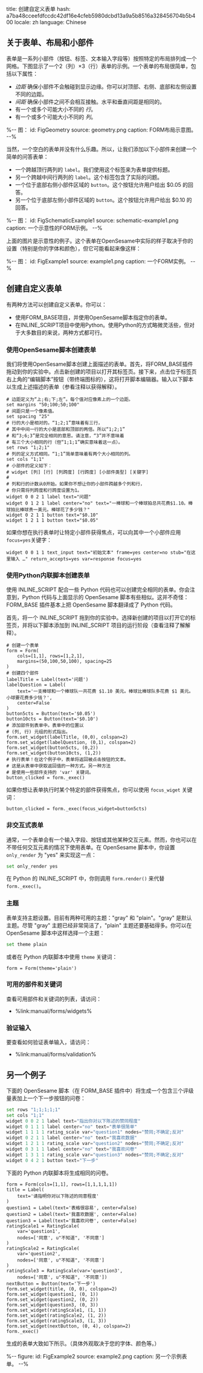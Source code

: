 title: 创建自定义表单
hash: a7ba48cceefdfccdc42df16e4cfeb5980dcbd13a9a5b8516a328456704b5b400
locale: zh
language: Chinese

## 关于表单、布局和小部件

表单是一系列小部件（按钮、标签、文本输入字段等）按照特定的布局排列成一个网格。下图显示了一个2（列）×3（行）表单的示例。一个表单的布局很简单，包括以下属性：

- *边距* 确保小部件不会触碰到显示边缘。你可以对顶部、右侧、底部和左侧设置不同的边距。
- *间距* 确保小部件之间不会相互接触。水平和垂直间距是相同的。
- 有一个或多个可能大小不同的 *行*。
- 有一个或多个可能大小不同的 *列*。

%--
图：
 id: FigGeometry
 source: geometry.png
 caption: FORM布局示意图。
--%

当然，一个空白的表单并没有什么乐趣。所以，让我们添加以下小部件来创建一个简单的问答表单：

- 一个跨越顶行两列的 `label`。我们使用这个标签来为表单提供标题。
- 另一个跨越中间行两列的 `label`。这个标签包含了实际的问题。
- 一个位于底部右侧小部件区域的 `button`。这个按钮允许用户给出 $0.05 的回答。
- 另一个位于底部左侧小部件区域的 `button`。这个按钮允许用户给出 $0.10 的回答。

%--
图：
 id: FigSchematicExample1
 source: schematic-example1.png
 caption: 一个示意性的FORM示例。
--%

上面的图片是示意性的例子。这个表单在OpenSesame中实际的样子取决于你的设置（特别是你的字体和颜色），但它可能看起来像这样：

%--
图：
 id: FigExample1
 source: example1.png
 caption: 一个FORM实例。
--%

## 创建自定义表单

有两种方法可以创建自定义表单。你可以：

- 使用FORM_BASE项目，并使用OpenSesame脚本指定你的表单。
- 在INLINE_SCRIPT项目中使用Python。使用Python的方式略微灵活些，但对于大多数目的来说，两种方式都可行。

### 使用OpenSesame脚本创建表单

我们将使用OpenSesame脚本创建上面描述的表单。首先，将FORM_BASE插件拖动到你的实验中。点击新创建的项目以打开其标签页。接下来，点击位于标签页右上角的“编辑脚本”按钮（带终端图标的），这将打开脚本编辑器。输入以下脚本以生成上述描述的表单（参看注释以获得解释）。

~~~
# 边距定义为“上;右;下;左”。每个值对应像素上的一个边距。
set margins "50;100;50;100"
# 间距只是一个像素值。
set spacing "25"
# 行的大小是相对的。“1;2;1”意味着有三行，
# 其中中间一行的大小是底部和顶部的两倍。所以“1;2;1”
# 和“3;6;3”是完全相同的意思。请注意，“3”并不意味着
# 有三个大小相同的行（但“1;1;1”确实意味着这一点）。
set rows "1;2;1"
# 列的定义方式相同。“1;1”简单意味着有两个大小相同的列。
set cols "1;1"
# 小部件的定义如下：
# widget [列] [行] [列跨度] [行跨度] [小部件类型] [关键字]
#
# 列和行的计数从0开始。如果你不想让你的小部件跨越多个列和行，
# 你只需将列跨度和行跨度设置为1。
widget 0 0 2 1 label text="问题"
widget 0 1 2 1 label center="no" text="一棒球和一个棒球拍总共花费$1.10。棒球拍比棒球贵一美元。棒球花了多少钱？"
widget 0 2 1 1 button text="$0.10"
widget 1 2 1 1 button text="$0.05"
~~~

如果你想在执行表单时让特定小部件获得焦点，可以向其中一个小部件应用`focus=yes`关键字：

```
widget 0 0 1 1 text_input text="初始文本" frame=yes center=no stub="在这里输入 …" return_accepts=yes var=response focus=yes
```


### 使用Python内联脚本创建表单

使用 INLINE_SCRIPT 配合一些 Python 代码也可以创建完全相同的表单。你会注意到，Python 代码与上面显示的 OpenSesame 脚本有些相似。这并不奇怪：FORM_BASE 插件基本上把 OpenSesame 脚本翻译成了 Python 代码。

首先，将一个 INLINE_SCRIPT 拖到你的实验中。选择新创建的项目以打开它的标签页，并将以下脚本添加到 INLINE_SCRIPT 项目的运行阶段（查看注释了解解释）。

~~~ .python
# 创建一个表单
form = Form(
    cols=[1,1], rows=[1,2,1],
    margins=(50,100,50,100), spacing=25
)
# 创建四个部件
labelTitle = Label(text='问题')
labelQuestion = Label(
    text='一支棒球和一个棒球队一共花费 $1.10 美元。棒球比棒球队多花费 $1 美元。小球要花费多少钱？',
    center=False
)
button5cts = Button(text='$0.05')
button10cts = Button(text='$0.10')
# 添加部件到表单中。表单中的位置以
# (列, 行) 元组的形式指出。
form.set_widget(labelTitle, (0,0), colspan=2)
form.set_widget(labelQuestion, (0,1), colspan=2)
form.set_widget(button5cts, (0,2))
form.set_widget(button10cts, (1,2))
# 执行表单！在这个例子中，表单将返回被点击按钮的文本。
# 这是从表单中获取返回值的一种方式。另一种方法
# 是使用一些部件支持的 'var' 关键词。
button_clicked = form._exec()
~~~

如果你想让表单执行时某个特定的部件获得焦点，你可以使用 `focus_wiget` 关键词：

~~~ .python
button_clicked = form._exec(focus_widget=button5cts)
~~~

### 非交互式表单

通常，一个表单会有一个输入字段、按钮或其他某种交互元素。然而，你也可以在不带任何交互元素的情况下使用表单。在 OpenSesame 脚本中，你设置 `only_render` 为 "yes" 来实现这一点：

```python
set only_render yes
```

在 Python 的 INLINE_SCRIPT 中，你则调用 `form.render()` 来代替 `form._exec()`。

### 主题

表单支持主题设置。目前有两种可用的主题："gray" 和 "plain"。"gray" 是默认主题。尽管 "gray" 主题已经非常简洁了，"plain" 主题还要基础得多。你可以在 OpenSesame 脚本中这样选择一个主题：

```python
set theme plain
```

或者在 Python 内联脚本中使用 `theme` 关键词：

~~~ .python
form = Form(theme='plain')
~~~

### 可用的部件和关键词

查看可用部件和关键词的列表，请访问：

- %link:manual/forms/widgets%

### 验证输入

要查看如何验证表单输入，请访问：

- %link:manual/forms/validation%

## 另一个例子

下面的 OpenSesame 脚本（在 FORM_BASE 插件中）将生成一个包含三个评级量表加上一个下一步按钮的问卷：

```python
set rows "1;1;1;1;1"
set cols "1;1"
widget 0 0 2 1 label text="指出你对以下陈述的赞同程度"
widget 0 1 1 1 label center="no" text="表单很简单"
widget 1 1 1 1 rating_scale var="question1" nodes="赞同;不确定;反对"
widget 0 2 1 1 label center="no" text="我喜欢数据"
widget 1 2 1 1 rating_scale var="question2" nodes="赞同;不确定;反对"
widget 0 3 1 1 label center="no" text="我喜欢问卷"
widget 1 3 1 1 rating_scale var="question3" nodes="赞同;不确定;反对"
widget 0 4 2 1 button text="下一步"
```

下面的 Python 内联脚本将生成相同的问卷。

``` .python
form = Form(cols=[1,1], rows=[1,1,1,1,1])
title = Label(
    text='请指明你对以下陈述的同意程度'
)
question1 = Label(text='表格很容易', center=False)
question2 = Label(text='我喜欢数据', center=False)
question3 = Label(text='我喜欢问卷', center=False)
ratingScale1 = RatingScale(
    var='question1',
    nodes=['同意', u"不知道", '不同意']
)
ratingScale2 = RatingScale(
    var='question2',
    nodes=['同意', u"不知道", '不同意']
)
ratingScale3 = RatingScale(var='question3',
    nodes=['同意', u"不知道", '不同意'])
nextButton = Button(text='下一步')
form.set_widget(title, (0, 0), colspan=2)
form.set_widget(question1, (0, 1))
form.set_widget(question2, (0, 2))
form.set_widget(question3, (0, 3))
form.set_widget(ratingScale1, (1, 1))
form.set_widget(ratingScale2, (1, 2))
form.set_widget(ratingScale3, (1, 3))
form.set_widget(nextButton, (0, 4), colspan=2)
form._exec()
```

生成的表单大致如下所示。（具体外观取决于您的字体、颜色等。）

%--
figure:
 id: FigExample2
 source: example2.png
 caption: 另一个示例表单。
--%